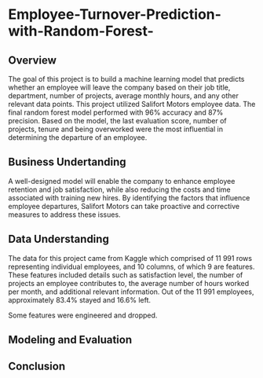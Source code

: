 # Employee-Turnover-Prediction-with-Random-Forest-

## Overview
The goal of this project is to build a machine learning model that predicts whether an employee will leave the company
based on their job title, department, number of projects, average monthly hours, and any other relevant data points. This 
project utilized Salifort Motors employee data. The final random forest model performed with 96% accuracy 
and 87% precision. Based on the model, the last evaluation score, number of projects, tenure  and being overworked were the most influential
in determining the departure of an employee.

## Business Undertanding
A well-designed model will enable the company to enhance employee retention and job satisfaction, while also reducing the costs and time associated
with training new hires. By identifying the factors that influence employee departures, Salifort Motors can take proactive and corrective measures to 
address these issues.

## Data Understanding

The data for this project came from Kaggle which comprised of 11 991 rows representing individual employees, and 10 columns, of which 9 are features. 
These features included details such as satisfaction level, the number of projects an employee contributes to, the average number of hours worked per month, 
and additional relevant information. Out of the 11 991 employees, approximately 83.4% stayed and 16.6% left. 

Some features were engineered and dropped. 

## Modeling and Evaluation

## Conclusion
